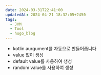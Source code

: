```yaml
---
date: 2024-03-31T22:41:00
updatedAt: 2024-04-21 18:32:05+2450
tags:
  - JVM
  - Tool
  - hugo_blog
---
```

- kotlin aurgument를 자동으로 만들어줍니다
- value 없이 생성
- default value를 사용하여 생성
- random value를 사용하여 생성